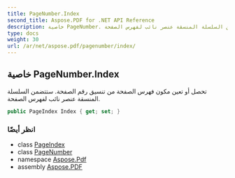 ```yaml
---
title: PageNumber.Index
second_title: Aspose.PDF for .NET API Reference
description: خاصية PageNumber. تحصل أو تعين مكون فهرس الصفحة من تنسيق رقم الصفحة. ستتضمن السلسلة المنسقة عنصر نائب لفهرس الصفحة
type: docs
weight: 30
url: /ar/net/aspose.pdf/pagenumber/index/
---
```

## خاصية PageNumber.Index

تحصل أو تعين مكون فهرس الصفحة من تنسيق رقم الصفحة. ستتضمن السلسلة المنسقة عنصر نائب لفهرس الصفحة.

```csharp
public PageIndex Index { get; set; }
```

### انظر أيضًا

* class [PageIndex](../../pagenumber.pageindex/)
* class [PageNumber](../)
* namespace [Aspose.Pdf](../../../aspose.pdf/)
* assembly [Aspose.PDF](../../../)